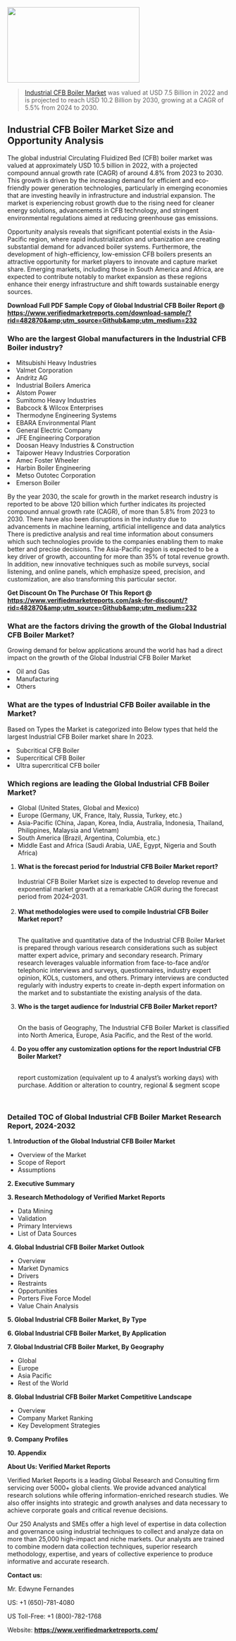 
<img src="https://ffe5etoiles.com/wp-content/uploads/2024/12/MST1-300x171.png" alt="" width="300" height="171" class="alignnone size-medium wp-image-20088" /><blockquote><p><p><a href="https://www.verifiedmarketreports.com/download-sample/?rid=482870&utm_source=Github&utm_medium=232" target="_blank">Industrial CFB Boiler Market</a> was valued at USD 7.5 Billion in 2022 and is projected to reach USD 10.2 Billion by 2030, growing at a CAGR of 5.5% from 2024 to 2030.</p></blockquote><p><h2>Industrial CFB Boiler Market Size and Opportunity Analysis</h2><p>The global industrial Circulating Fluidized Bed (CFB) boiler market was valued at approximately USD 10.5 billion in 2022, with a projected compound annual growth rate (CAGR) of around 4.8% from 2023 to 2030. This growth is driven by the increasing demand for efficient and eco-friendly power generation technologies, particularly in emerging economies that are investing heavily in infrastructure and industrial expansion. The market is experiencing robust growth due to the rising need for cleaner energy solutions, advancements in CFB technology, and stringent environmental regulations aimed at reducing greenhouse gas emissions.</p><p>Opportunity analysis reveals that significant potential exists in the Asia-Pacific region, where rapid industrialization and urbanization are creating substantial demand for advanced boiler systems. Furthermore, the development of high-efficiency, low-emission CFB boilers presents an attractive opportunity for market players to innovate and capture market share. Emerging markets, including those in South America and Africa, are expected to contribute notably to market expansion as these regions enhance their energy infrastructure and shift towards sustainable energy sources.</p></p><p class=""><strong>Download Full PDF Sample Copy of Global Industrial CFB Boiler Report @ <a href="https://www.verifiedmarketreports.com/download-sample/?rid=482870&amp;utm_source=Github&amp;utm_medium=232" target="_blank">https://www.verifiedmarketreports.com/download-sample/?rid=482870&amp;utm_source=Github&amp;utm_medium=232</a></strong></p><h3 id="" class="">Who are the largest Global manufacturers in the Industrial CFB Boiler industry?</h3><p><li>Mitsubishi Heavy Industries</li><li> Valmet Corporation</li><li> Andritz AG</li><li> Industrial Boilers America</li><li> Alstom Power</li><li> Sumitomo Heavy Industries</li><li> Babcock & Wilcox Enterprises</li><li> Thermodyne Engineering Systems</li><li> EBARA Environmental Plant</li><li> General Electric Company</li><li> JFE Engineering Corporation</li><li> Doosan Heavy Industries & Construction</li><li> Taipower Heavy Industries Corporation</li><li> Amec Foster Wheeler</li><li> Harbin Boiler Engineering</li><li> Metso Outotec Corporation</li><li> Emerson Boiler</li></p><div class=""><div class="" dir="" data-message-author-role="" data-message-id="" data-message-model-slug=""><div class=""><div class=""><div class=""><div class="" dir="" data-message-author-role="" data-message-id="" data-message-model-slug=""><div class=""><div class=""><p>By the year 2030, the scale for growth in the market research industry is reported to be above 120 billion which further indicates its projected compound annual growth rate (CAGR), of more than 5.8% from 2023 to 2030. There have also been disruptions in the industry due to advancements in machine learning, artificial intelligence and data analytics There is predictive analysis and real time information about consumers which such technologies provide to the companies enabling them to make better and precise decisions. The Asia-Pacific region is expected to be a key driver of growth, accounting for more than 35% of total revenue growth. In addition, new innovative techniques such as mobile surveys, social listening, and online panels, which emphasize speed, precision, and customization, are also transforming this particular sector.</p><p><strong>Get Discount On The Purchase Of This Report @&nbsp; <a href="https://www.verifiedmarketreports.com/ask-for-discount/?rid=482870&amp;utm_source=Github&amp;utm_medium=232" target="_blank">https://www.verifiedmarketreports.com/ask-for-discount/?rid=482870&amp;utm_source=Github&amp;utm_medium=232</a></strong></p></div></div></div></div></div></div></div></div><h3 id="" class="">What are the factors driving the growth of the Global Industrial CFB Boiler Market?</h3><p id="" class="">Growing demand for below applications around the world has had a direct impact on the growth of the Global Industrial CFB Boiler Market</p><p id="" class=""><li>Oil and Gas</li><li> Manufacturing</li><li> Others</li></p><h3 id="" class="">What are the types of Industrial CFB Boiler available in the Market?</h3><p id="" class="">Based on Types the Market is categorized into Below types that held the largest Industrial CFB Boiler market share In 2023.</p><p id="" class=""><li>Subcritical CFB Boiler</li><li> Supercritical CFB Boiler</li><li> Ultra supercritical CFB boiler</li></p><h3 id="" class="">Which regions are leading the Global Industrial CFB Boiler Market?</h3><ul><li>Global (United States, Global and Mexico)</li><li>Europe (Germany, UK, France, Italy, Russia, Turkey, etc.)</li><li>Asia-Pacific (China, Japan, Korea, India, Australia, Indonesia, Thailand, Philippines, Malaysia and Vietnam)</li><li>South America (Brazil, Argentina, Columbia, etc.)</li><li>Middle East and Africa (Saudi Arabia, UAE, Egypt, Nigeria and South Africa)</li></ul><p><ol><li><strong>What is the forecast period for Industrial CFB Boiler Market report?<br /></strong><br /><span data-sheets-root="1" data-sheets-value="{&quot;1&quot;:2,&quot;2&quot;:&quot;XXXX size is expected to develop revenue and exponential market growth at a remarkable CAGR during the forecast period from 2024&ndash;2030.&quot;}" data-sheets-userformat="{&quot;2&quot;:12674,&quot;4&quot;:{&quot;1&quot;:2,&quot;2&quot;:16776960},&quot;10&quot;:2,&quot;11&quot;:0,&quot;15&quot;:&quot;Arial&quot;,&quot;16&quot;:12}">Industrial CFB Boiler Market size is expected to develop revenue and exponential market growth at a remarkable CAGR during the forecast period from 2024&ndash;2031.</span><br /><br /></li><li><strong>What methodologies were used to compile Industrial CFB Boiler Market report?<br /><br /></strong><p>The qualitative and quantitative data of the&nbsp;Industrial CFB Boiler Market is prepared through various research considerations such as subject matter expert advice, primary and secondary research. Primary research leverages valuable information from face-to-face and/or telephonic interviews and surveys, questionnaires, industry expert opinion, KOLs, customers, and others. Primary interviews are conducted regularly with industry experts to create in-depth expert information on the market and to substantiate the existing analysis of the data.&nbsp;</p></li><li><strong>Who is the target audience for Industrial CFB Boiler Market report?<br /><br /></strong><p>On the basis of Geography, The&nbsp;Industrial CFB Boiler Market is classified into North America, Europe, Asia Pacific, and the Rest of the world.</p></li><li><strong>Do you offer any customization options for the report Industrial CFB Boiler Market?<br /><br /></strong><p>report customization (equivalent up to 4 analyst&rsquo;s working days) with purchase. Addition or alteration to country, regional &amp; segment scope</p><p>&nbsp;</p></li></ol></p><h3 id="" class="">Detailed TOC of Global Industrial CFB Boiler Market Research Report, 2024-2032</h3><p id="" class=""><strong>1. Introduction of the Global Industrial CFB Boiler Market</strong></p><ul><li>Overview of the Market</li><li>Scope of Report</li><li>Assumptions</li></ul><p id="" class=""><strong>2. Executive Summary</strong></p><p id="" class=""><strong>3. Research Methodology of&nbsp;Verified Market Reports</strong></p><ul><li>Data Mining</li><li>Validation</li><li>Primary Interviews</li><li>List of Data Sources</li></ul><p id="" class=""><strong>4. Global Industrial CFB Boiler Market Outlook</strong></p><ul><li>Overview</li><li>Market Dynamics</li><li>Drivers</li><li>Restraints</li><li>Opportunities</li><li>Porters Five Force Model</li><li>Value Chain Analysis</li></ul><p id="" class=""><strong>5. Global Industrial CFB Boiler Market, By&nbsp;Type</strong></p><p id="" class=""><strong>6. Global Industrial CFB Boiler Market, By Application</strong></p><p id="" class=""><strong>7. Global Industrial CFB Boiler Market, By Geography</strong></p><ul><li>Global</li><li>Europe</li><li>Asia Pacific</li><li>Rest of the World</li></ul><p id="" class=""><strong>8. Global Industrial CFB Boiler Market Competitive Landscape</strong></p><ul><li>Overview</li><li>Company Market Ranking</li><li>Key Development Strategies</li></ul><p id="" class=""><strong>9. Company Profiles</strong></p><p id="" class=""><strong>10. Appendix</strong></p><p id="" class=""><strong>About Us: Verified Market Reports</strong></p><p id="" class="">Verified Market Reports is a leading Global Research and Consulting firm servicing over 5000+ global clients. We provide advanced analytical research solutions while offering information-enriched research studies. We also offer insights into strategic and growth analyses and data necessary to achieve corporate goals and critical revenue decisions.</p><p id="" class="">Our 250 Analysts and SMEs offer a high level of expertise in data collection and governance using industrial techniques to collect and analyze data on more than 25,000 high-impact and niche markets. Our analysts are trained to combine modern data collection techniques, superior research methodology, expertise, and years of collective experience to produce informative and accurate research.</p><p id="" class=""><strong>Contact us:</strong></p><p id="" class="">Mr. Edwyne Fernandes</p><p id="" class="">US: +1 (650)-781-4080</p><p id="" class="">US Toll-Free: +1 (800)-782-1768</p><p id="" class="">Website: <a target="" data-test-app-aware-link=""><strong>https://www.verifiedmarketreports.com/</strong></a></p>
